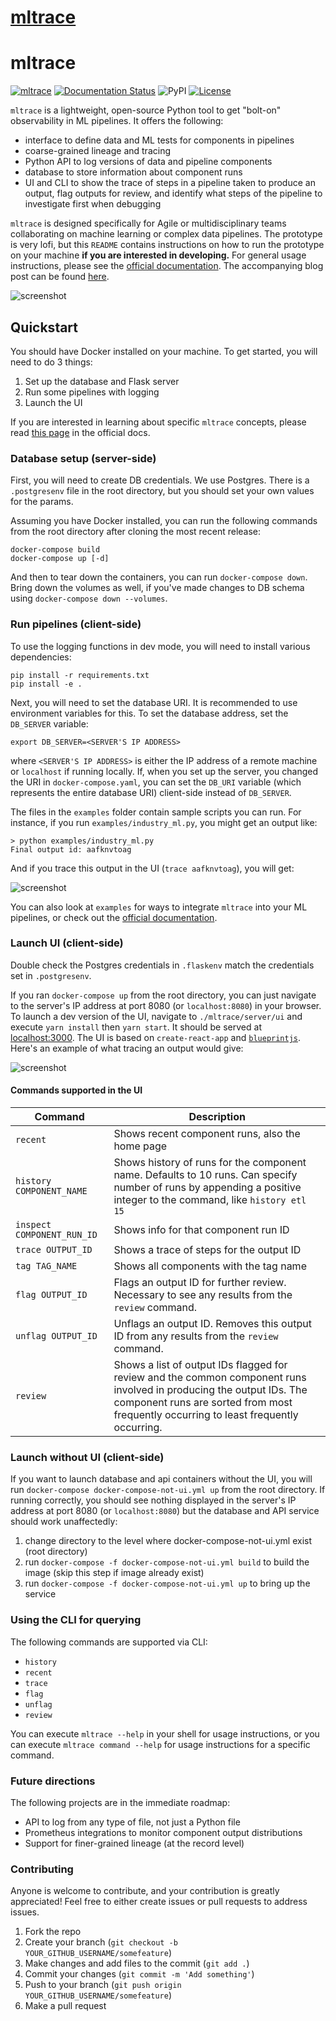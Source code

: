 # [mltrace](https://github.com/loglabs/mltrace)

# mltrace

[![mltrace](https://github.com/loglabs/mltrace/actions/workflows/python-package.yml/badge.svg)](https://github.com/loglabs/mltrace/actions/workflows/python-package.yml)
[![Documentation Status](https://readthedocs.org/projects/mltrace/badge/?version=latest)](https://mltrace.readthedocs.io/en/latest/?badge=latest)
![PyPI](https://img.shields.io/pypi/v/mltrace)
[![License](https://img.shields.io/badge/License-Apache%202.0-blue.svg)](https://opensource.org/licenses/Apache-2.0)

`mltrace` is a lightweight, open-source Python tool to get "bolt-on" observability in ML pipelines. It offers the following:

- interface to define data and ML tests for components in pipelines
- coarse-grained lineage and tracing
- Python API to log versions of data and pipeline components
- database to store information about component runs
- UI and CLI to show the trace of steps in a pipeline taken to produce an output, flag outputs for review, and identify what steps of the pipeline to investigate first when debugging

`mltrace` is designed specifically for Agile or multidisciplinary teams collaborating on machine learning or complex data pipelines. The prototype is very lofi, but this `README` contains instructions on how to run the prototype on your machine **if you are interested in developing.** For general usage instructions, please see the [official documentation](https://mltrace.readthedocs.io/en/latest/). The accompanying blog post can be found [here](https://www.shreya-shankar.com/introducing-mltrace/).

![screenshot](./res/home.png)

## Quickstart

You should have Docker installed on your machine. To get started, you will need to do 3 things:

1. Set up the database and Flask server
2. Run some pipelines with logging
3. Launch the UI

If you are interested in learning about specific `mltrace` concepts, please read [this page](https://mltrace.readthedocs.io/en/latest/concepts.html) in the official docs.

### Database setup (server-side)

First, you will need to create DB credentials. We use Postgres. There is a `.postgresenv` file in the root directory, but you should set your own values for the params.

Assuming you have Docker installed, you can run the following commands from the
root directory after cloning the most recent release:

```
docker-compose build
docker-compose up [-d]
```

And then to tear down the containers, you can run `docker-compose down`. Bring down the volumes as well, if you've made changes to DB schema using `docker-compose down --volumes`.

### Run pipelines (client-side)

To use the logging functions in dev mode, you will need to install various dependencies:

```
pip install -r requirements.txt
pip install -e .
```

Next, you will need to set the database URI. It is recommended to use environment variables for this. To set the database address, set the `DB_SERVER` variable:

```
export DB_SERVER=<SERVER'S IP ADDRESS>
```

where `<SERVER'S IP ADDRESS>` is either the IP address of a remote machine or `localhost` if running locally. If, when you set up the server, you changed the URI in `docker-compose.yaml`, you can set the `DB_URI` variable (which represents the entire database URI) client-side instead of `DB_SERVER`.

The files in the `examples` folder contain sample scripts you can run. For instance, if you run `examples/industry_ml.py`, you might get an output like:

```
> python examples/industry_ml.py
Final output id: aafknvtoag
```

And if you trace this output in the UI (`trace aafknvtoag`), you will get:

![screenshot](./res/industry_ml.png)


You can also look at `examples` for ways to integrate `mltrace` into your ML pipelines, or check out the [official documentation](https://mltrace.readthedocs.io/en/latest/).

### Launch UI (client-side)

Double check the Postgres credentials in `.flaskenv` match the credentials set in `.postgresenv`.

If you ran `docker-compose up` from the root directory, you can just navigate to the server's IP address at port 8080 (or `localhost:8080`) in your browser. To launch a dev version of the UI, navigate to `./mltrace/server/ui` and execute `yarn install` then `yarn start`. It should be served at [localhost:3000](localhost:3000). The UI is based on `create-react-app` and [`blueprintjs`](https://blueprintjs.com/docs/). Here's an example of what tracing an output would give:

![screenshot](./res/trace.png)

#### Commands supported in the UI

| Command | Description |
|---|---|
| `recent` | Shows recent component runs, also the home page|
| `history COMPONENT_NAME` | Shows history of runs for the component name. Defaults to 10 runs. Can specify number of runs by appending a positive integer to the command, like `history etl 15`|
| `inspect COMPONENT_RUN_ID` | Shows info for that component run ID |
| `trace OUTPUT_ID` | Shows a trace of steps for the output ID |
| `tag TAG_NAME` | Shows all components with the tag name |
| `flag OUTPUT_ID` | Flags an output ID for further review. Necessary to see any results from the `review` command. |
| `unflag OUTPUT_ID` | Unflags an output ID. Removes this output ID from any results from the `review` command. |
| `review` | Shows a list of output IDs flagged for review and the common component runs involved in producing the output IDs. The component runs are sorted from most frequently occurring to least frequently occurring. |

### Launch without UI (client-side)
If you want to launch database and api containers without the UI, you will run `docker-compose docker-compose-not-ui.yml up` from the root directory. If running correctly, you should see nothing displayed in the server's IP address at port 8080 (or `localhost:8080`) but the database and API service should work unaffectedly:

1. change directory to the level where docker-compose-not-ui.yml exist (root directory)
2. run `docker-compose -f docker-compose-not-ui.yml build` to build the image (skip this step if image already exist)
3. run `docker-compose -f docker-compose-not-ui.yml up` to bring up the service

### Using the CLI for querying

The following commands are supported via CLI:

- `history`
- `recent`
- `trace`
- `flag`
- `unflag`
- `review`

You can execute `mltrace --help` in your shell for usage instructions, or you can execute `mltrace command --help` for usage instructions for a specific command.

### Future directions

The following projects are in the immediate roadmap:

* API to log from any type of file, not just a Python file
* Prometheus integrations to monitor component output distributions
* Support for finer-grained lineage (at the record level)

### Contributing

Anyone is welcome to contribute, and your contribution is greatly appreciated! Feel free to either create issues or pull requests to address issues.

1. Fork the repo
2. Create your branch (`git checkout -b YOUR_GITHUB_USERNAME/somefeature`)
3. Make changes and add files to the commit (`git add .`)
4. Commit your changes (`git commit -m 'Add something'`)
5. Push to your branch (`git push origin YOUR_GITHUB_USERNAME/somefeature`)
6. Make a pull request
